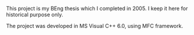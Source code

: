 This project is my BEng thesis which I completed in 2005. I keep it here for historical purpose only.  

The project was developed in MS Visual C++ 6.0, using MFC framework.
